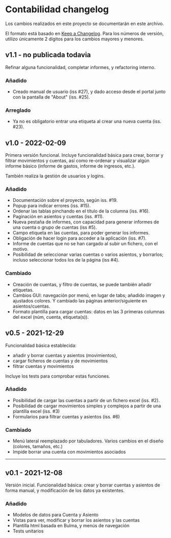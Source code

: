 # Contabilidad changelog

Los cambios realizados en este proyecto se documentarán en este archivo.

El formato está basado en [Keep a Changelog](https://keepachangelog.com/en/1.0.0/). Para los números de versión, utilizo únicamente 2 dígitos para los cambios mayores y menores.


## v1.1 - no publicada todavia

Refinar alguna funcionalidad, completar informes, y refactoring interno.

### Añadido
- Creado manual de usuario (iss #27), y dado acceso desde el portal junto con la pantalla de "About" (iss. #25).


### Arreglado
- Ya no es obligatorio entrar una etiqueta al crear una nueva cuenta (iss. #23).



## v1.0 - 2022-02-09

Primera versión funcional. Incluye funcionalidad básica para crear, borrar y filtrar movimientos y cuentas, así como re-ordenar y visualizar algún informe básico (informe de gastos, informe de ingresos, etc.).

También realiza la gestión de usuarios y logins.


### Añadido
- Documentación sobre el proyecto, según iss. #19.
- Popup para indicar errores (iss. #15).
- Ordenar las tablas pinchando en el título de la columna (iss. #16).
- Paginación en asientos y cuentas (iss. #11).
- Nueva pestaña de informes, con capacidad para generar informes de una cuenta o grupo de cuentas (iss #5).
- Campo etiqueta en las cuentas, para poder generar los informes.
- Obligación de hacer login para acceder a la aplicación (iss. #7).
- Informe de cuentas que no se han cargado al subir un fichero, con el motivo.
- Posibilidad de seleccionar varias cuentas o varios asientos, y borrarlos; incluso seleccionar todos los de la página (iss #4).


### Cambiado
- Creación de cuentas, y filtro de cuentas, se puede también añadir etiquetas.
- Cambios GUI: navegación por menú, en lugar de tabs; añadido imagen y ajustados colores. Y cambiado las páginas anterior/siguiente en asientos/cuentas.
- Formato plantilla para cargar cuentas: datos en las 3 primeras columnas del excel (núm, cuenta, etiqueta(s)).


## v0.5 - 2021-12-29
Funcionalidad básica establecida:

- añadir y borrar cuentas y asientos (movimientos),
- cargar ficheros de cuentas y de movimientos
- filtrar cuentas y movimientos

Incluye los tests para comprobar estas funciones.


### Añadido
- Posibilidad de cargar las cuentas a partir de un fichero excel (iss. #2).
- Posibilidad de cargar movimientos simples y complejos a partir de una plantilla excel (iss. #3)
- Formularios para filtrar cuentas y asientos (iss. #6)

### Cambiado
- Menú lateral reemplazado por tabuladores. Varios cambios en el diseño (colores, tamaños, etc.)
- Impide borrar una cuenta con movimientos asociados

----

## v0.1 - 2021-12-08

Versión inicial. Funcionalidad básica: crear y borrar cuentas y asientos de forma manual, y modificación de los datos ya existentes.


### Añadido
- Modelos de datos para Cuenta y Asiento
- Vistas para ver, modificar y borrar los asientos y las cuentas
- Plantilla html basada en Bulma, y menús de navegación
- Tests unitarios
